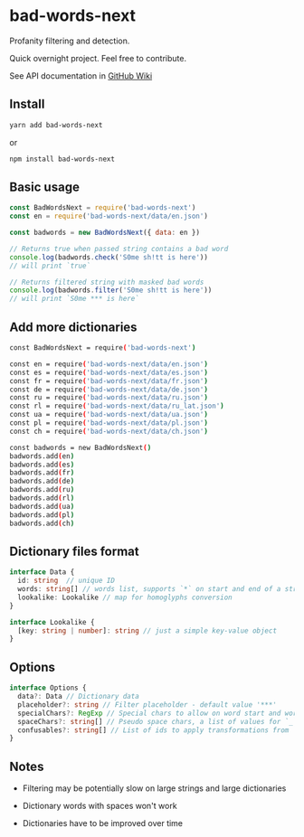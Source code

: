 # bad-words-next

Profanity filtering and detection.

Quick overnight project. Feel free to contribute.

See API documentation in [GitHub Wiki](https://github.com/alexzel/bad-words-next/wiki/BadWordsNext)

## Install

```sh
yarn add bad-words-next
```

or

```sh
npm install bad-words-next
```

## Basic usage

```js
const BadWordsNext = require('bad-words-next')
const en = require('bad-words-next/data/en.json')

const badwords = new BadWordsNext({ data: en })

// Returns true when passed string contains a bad word
console.log(badwords.check('S0me sh!tt is here'))
// will print `true`

// Returns filtered string with masked bad words
console.log(badwords.filter('S0me sh!tt is here'))
// will print `S0me *** is here`
```

## Add more dictionaries

```sh
const BadWordsNext = require('bad-words-next')

const en = require('bad-words-next/data/en.json')
const es = require('bad-words-next/data/es.json')
const fr = require('bad-words-next/data/fr.json')
const de = require('bad-words-next/data/de.json')
const ru = require('bad-words-next/data/ru.json')
const rl = require('bad-words-next/data/ru_lat.json')
const ua = require('bad-words-next/data/ua.json')
const pl = require('bad-words-next/data/pl.json')
const ch = require('bad-words-next/data/ch.json')

const badwords = new BadWordsNext()
badwords.add(en)
badwords.add(es)
badwords.add(fr)
badwords.add(de)
badwords.add(ru)
badwords.add(rl)
badwords.add(ua)
badwords.add(pl)
badwords.add(ch)
```

## Dictionary files format

```ts
interface Data {
  id: string  // unique ID
  words: string[] // words list, supports `*` on start and end of a string to indicate any characters, also `+` for one or more repeating characters, and `_` for special characters.
  lookalike: Lookalike // map for homoglyphs conversion
}

interface Lookalike {
  [key: string | number]: string // just a simple key-value object
}
```

## Options

```ts
interface Options {
  data?: Data // Dictionary data
  placeholder?: string // Filter placeholder - default value '***'
  specialChars?: RegExp // Special chars to allow on word start and word end - default value /\d|[!@#$%^&*()[\];:'",.?\-_=+~`|]|a|(?:the)|(?:el)|(?:la)/
  spaceChars?: string[] // Pseudo space chars, a list of values for `_` symbol in a dictionary word string - default value ['', '.', '-', '_', ';', '|']
  confusables?: string[] // List of ids to apply transformations from `confusables` npm package - default ['en', 'es', 'de']
}
```

## Notes

- Filtering may be potentially slow on large strings and large dictionaries

- Dictionary words with spaces won't work

- Dictionaries have to be improved over time
